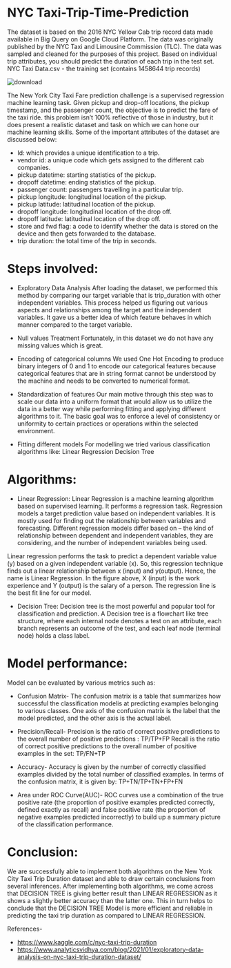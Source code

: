 # NYC Taxi-Trip-Time-Prediction
The dataset is based on the 2016 NYC Yellow Cab trip record data made available in Big Query on Google Cloud Platform. The data was originally published by the NYC Taxi and Limousine Commission (TLC). The data was sampled and cleaned for the purposes of this project. Based on individual trip attributes, you should predict the duration of each trip in the test set. NYC Taxi Data.csv - the training set (contains 1458644 trip records)

![download](https://user-images.githubusercontent.com/79791821/156911225-631e704a-64a0-4909-8dab-703d1a9cf5e3.jpg)


The New York City Taxi Fare prediction challenge is a supervised regression machine learning task. Given pickup and drop-off locations, the pickup timestamp, and the passenger count, the objective is to predict the fare of the taxi ride. this problem isn’t 100% reflective of those in industry, but it does present a realistic dataset and task on which we can hone our machine learning skills.
Some of the important attributes of the dataset are discussed below:
* Id: which provides a unique identification to a trip.
* vendor id: a unique code which gets assigned to the different cab companies.
* pickup datetime: starting statistics of the pickup.
* dropoff datetime: ending statistics of the pickup.
* passenger count: passengers travelling in a particular trip.
* pickup longitude: longitudinal location of the pickup.
* pickup latitude: latitudinal location of the pickup.
* dropoff longitude: longitudinal location of the drop off.
* dropoff latitude: latitudinal location of the drop off.
* store and fwd flag:  a code to identify whether the data is stored on the device and then gets forwarded to the database.
* trip duration: the total time of the trip in seconds.

# Steps involved:
 
* Exploratory Data Analysis 
After loading the dataset, we performed this method by comparing our target variable that is trip_duration with other independent variables. This process helped us figuring out various aspects and relationships among the target and the independent variables. It gave us a better idea of which feature behaves in which manner compared to the target variable.

* Null values Treatment
Fortunately, in this dataset we do not have any missing values which is great.

* Encoding of categorical columns 
We used One Hot Encoding to produce binary integers of 0 and 1 to encode our categorical features because categorical features that are in string format cannot be understood by the machine and needs to be converted to numerical format.

* Standardization of features
Our main motive through this step was to scale our data into a uniform format that would allow us to utilize the data in a better way while performing fitting and applying different algorithms to it. 
The basic goal was to enforce a level of consistency or uniformity to certain practices or operations within the selected environment.

* Fitting different models
For modelling we tried various classification algorithms like:
Linear Regression
Decision Tree


# Algorithms:

* Linear Regression:
Linear Regression is a machine learning algorithm based on supervised learning. It performs a regression task. Regression models a target prediction value based on independent variables. It is mostly used for finding out the relationship between variables and forecasting. Different regression models differ based on – the kind of relationship between dependent and independent variables, they are considering, and the number of independent variables being used.

Linear regression performs the task to predict a dependent variable value (y) based on a given independent variable (x). So, this regression technique finds out a linear relationship between x (input) and y(output). Hence, the name is Linear Regression.
In the figure above, X (input) is the work experience and Y (output) is the salary of a person. The regression line is the best fit line for our model.

*  Decision Tree:
Decision tree is the most powerful and popular tool for classification and prediction. A Decision tree is a flowchart like tree structure, where each internal node denotes a test on an attribute, each branch represents an outcome of the test, and each leaf node (terminal node) holds a class label.

# Model performance:

Model can be evaluated by various metrics such as:
* Confusion Matrix-
The confusion matrix is a table that summarizes how successful the classification modelis at predicting examples belonging to various classes. One axis of the confusion matrix is the label that the model predicted, and the other axis is the actual label.

* Precision/Recall-
Precision is the ratio of correct positive predictions to the overall number of positive predictions : TP/TP+FP
Recall is the ratio of correct positive predictions to the overall number of positive examples in the set: TP/FN+TP

* Accuracy-
Accuracy is given by the number of correctly classified examples divided by the total number
of classified examples. In terms of the confusion matrix, it is given by: TP+TN/TP+TN+FP+FN

* Area under ROC Curve(AUC)- 
ROC curves use a combination of the true positive rate (the proportion of positive examples predicted correctly, defined exactly as recall) and false positive rate (the proportion of negative examples predicted incorrectly) to build up a summary picture of the classification performance.
# Conclusion:

We are successfully able to implement both algorithms on the New York City Taxi Trip Duration dataset and able to draw certain conclusions from several inferences. After implementing both algorithms, we come across that DECISION TREE is giving better result than LINEAR REGRESSION as it shows a slightly better accuracy than the latter one. This in turn helps to conclude that the DECISION TREE Model is more efficient and reliable in predicting the taxi trip duration as compared to LINEAR REGRESSION.


References-
* https://www.kaggle.com/c/nyc-taxi-trip-duration
* https://www.analyticsvidhya.com/blog/2021/01/exploratory-data-analysis-on-nyc-taxi-trip-duration-dataset/
